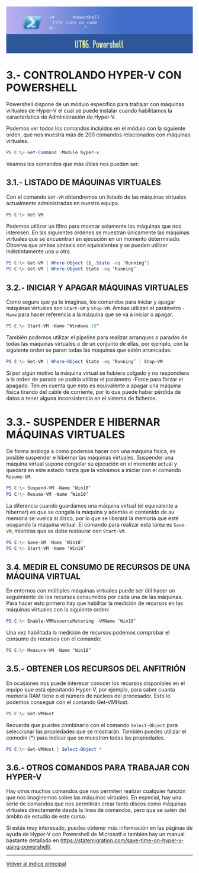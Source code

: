 ![Carátula UT06](imgs/caratula_ut06.png)

# 3.- CONTROLANDO HYPER-V CON POWERSHELL

Powershell dispone de un módulo específico para trabajar con máquinas virtuales de Hyper-V el cual se puede instalar cuando habilitamos la característica de Administración de Hyper-V.

Podemos ver todos los comandos incluidos en el módulo con la siguiente orden, que nos muestra más de 200 comandos relacionados con máquinas virtuales.

```powershell
PS C:\> Get-Command -Module hyper-v
```

Veamos los comandos que más útiles nos pueden ser:


## 3.1.- LISTADO DE MÁQUINAS VIRTUALES

Con el comando `Get-VM` obtendremos un listado de las máquinas virtuales actualmente administradas en nuestro equipo.

```powershell
PS C:\> Get-VM
```

Podemos utilizar un filtro para mostrar solamente las máquinas que nos interesen. En las siguientes órdenes se muestran únicamente las máquinas virtuales que se encuentran en ejecución en un momento determinado. Observa que ambas sintaxis son equivalentes y se pueden utilizar indistintamente una u otra.

```powershell
PS C:\> Get-VM | Where-Object {$_.State -eq ‘Running’}
PS C:\> Get-VM | Where-Object State -eq ‘Running’
```


## 3.2.- INICIAR Y APAGAR MÁQUINAS VIRTUALES

Como seguro que ya te imaginas, los comandos para iniciar y apagar máquinas virtuales son `Start-VM` y `Stop-VM`. Ambas utilizan el parámetro `-Name` para hacer referencia a la máquina que se va a iniciar o apagar. 

```powershell
PS C:\> Start-VM -Name “Windows 10”
```

También podemos utilizar el pipeline para realizar arranques o paradas de todas las máquinas virtuales o de un conjunto de ellas, por ejemplo, con la siguiente orden se paran todas las máquinas que estén arrancadas:

```powershell
PS C:\> Get-VM | Where-Object State -eq ‘Running’ | Stop-VM
```

Si por algún motivo la máquina virtual se hubiera colgado y no respondiera a la orden de parada se podría utilizar el parámetro -Force para forzar el apagado. Ten en cuenta que esto es equivalente a apagar una máquina física tirando del cable de corriente, por lo que puede haber pérdida de datos o tener alguna inconsistencia en el sistema de ficheros.


# 3.3.- SUSPENDER E HIBERNAR MÁQUINAS VIRTUALES

De forma análoga a como podemos hacer con una máquina física, es posible suspender e hibernar las máquinas virtuales.
Suspender una máquina virtual supone congelar su ejecución en el momento actual y quedará en este estado hasta que la volvamos a iniciar con el comando `Resume-VM`.

```powershell
PS C:\> Suspend-VM -Name ‘Win10’
PS C:\> Resume-VM -Name ‘Win10’
```

La diferencia cuando guardamos una máquina virtual (el equivalente a hibernar) es que se congela la máquina y además el contenido de su memoria se vuelca al disco, por lo que se liberará la memoria que esté ocupando la máquina virtual. El comando para realizar esta tarea es `Save-VM`, mientras que se debe restaurar con `Start-VM`.

```powershell
PS C:\> Save-VM -Name ‘Win10’
PS C:\> Start-VM -Name ‘Win10’
```


## 3.4. MEDIR EL CONSUMO DE RECURSOS DE UNA MÁQUINA VIRTUAL

En entornos con múltiples máquinas virtuales puede ser útil hacer un seguimiento de los recursos consumidos por cada una de las máquinas. Para hacer esto primero hay que habilitar la medición de recursos en las máquinas virtuales con la siguiente orden:

```powershell
PS C:\> Enable-VMResourceMetering -VMName ‘Win10’
```

Una vez habilitada la medición de recursos podemos comprobar el consumo de recursos con el comando:

```powershell
PS C:\> Measure-VM -Name ‘Win10’
```


## 3.5.- OBTENER LOS RECURSOS DEL ANFITRIÓN

En ocasiones nos puede interesar conocer los recursos disponibles en el equipo que está ejecutando Hyper-V, por ejemplo, para saber cuanta memoria RAM tiene o el número de núcleos del procesador. Esto lo podemos conseguir con el comando Get-VMHost. 

```powershell
PS C:\> Get-VMHost
```

Recuerda que puedes combinarlo con el comando `Select-Object` para seleccionar las propiedades que se mostrarán. También puedes utilizar el comodín (*) para indicar que se muestren todas las propiedades.

```powershell
PS C:\> Get-VMHost | Select-Object *
```


## 3.6.- OTROS COMANDOS PARA TRABAJAR CON HYPER-V

Hay otros muchos comandos que nos permiten realizar cualquier función que nos imaginemos sobre las máquinas virtuales. En especial, hay una serie de comandos que nos permitirán crear tanto discos como máquinas virtuales directamente desde la línea de comandos, pero que se salen del ámbito de estudio de este curso.

Si estás muy interesado, puedes obtener más información en las páginas de ayuda de Hyper-V con Powershell de Microsotf o también hay un manual bastante detallado en https://statemigration.com/save-time-on-hyper-v-using-powershell/.



***
[Volver al índice principal](index_UT06.md)
